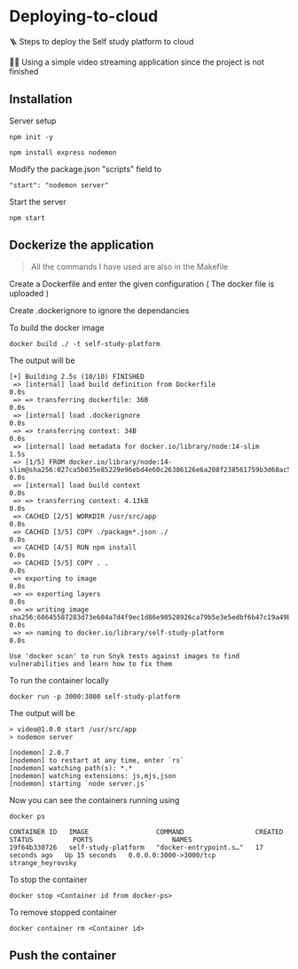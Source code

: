 # Deploying-to-cloud

🪜 Steps to deploy the Self study platform to cloud 

👩‍💻 Using a simple video streaming application since the project is not finished

## Installation

Server setup

```
npm init -y

npm install express nodemon
```
Modify the package.json "scripts" field to 

```
"start": "nodemon server"
```

Start the server 

```
npm start
```

## Dockerize the application 
> All the commands I have used are also in the Makefile

Create a Dockerfile and enter the given configuration ( The docker file is uploaded )

Create .dockerignore to ignore the dependancies

To build the docker image 

```
docker build ./ -t self-study-platform
```
The output will be

```
[+] Building 2.5s (10/10) FINISHED                                                                                                                          
 => [internal] load build definition from Dockerfile                                                                                                   0.0s
 => => transferring dockerfile: 36B                                                                                                                    0.0s
 => [internal] load .dockerignore                                                                                                                      0.0s
 => => transferring context: 34B                                                                                                                       0.0s
 => [internal] load metadata for docker.io/library/node:14-slim                                                                                        1.5s
 => [1/5] FROM docker.io/library/node:14-slim@sha256:027ca5b035e85229e96ebd4e60c26386126e6a208f238561759b3d68ac50cae9                                  0.0s
 => [internal] load build context                                                                                                                      0.0s
 => => transferring context: 4.13kB                                                                                                                    0.0s
 => CACHED [2/5] WORKDIR /usr/src/app                                                                                                                  0.0s
 => CACHED [3/5] COPY ./package*.json ./                                                                                                               0.0s
 => CACHED [4/5] RUN npm install                                                                                                                       0.0s
 => CACHED [5/5] COPY . .                                                                                                                              0.0s
 => exporting to image                                                                                                                                 0.0s
 => => exporting layers                                                                                                                                0.0s
 => => writing image sha256:60645587283d73e604a7d4f9ec1d86e90528926ca79b5e3e5edbf6b47c19a49b                                                           0.0s
 => => naming to docker.io/library/self-study-platform                                                                                                 0.0s

Use 'docker scan' to run Snyk tests against images to find vulnerabilities and learn how to fix them
```

To run the container locally 
```
docker run -p 3000:3000 self-study-platform
```
The output will be
```
> video@1.0.0 start /usr/src/app
> nodemon server

[nodemon] 2.0.7
[nodemon] to restart at any time, enter `rs`
[nodemon] watching path(s): *.*
[nodemon] watching extensions: js,mjs,json
[nodemon] starting `node server.js`
```
Now you can see the containers running using
```
docker ps

CONTAINER ID   IMAGE                 COMMAND                  CREATED          STATUS          PORTS                    NAMES
19f64b330726   self-study-platform   "docker-entrypoint.s…"   17 seconds ago   Up 15 seconds   0.0.0.0:3000->3000/tcp   strange_heyrovsky

```
To stop the container 
```
docker stop <Container id from docker-ps>
```
To remove stopped container
```
docker container rm <Container id>
```
## Push the container
